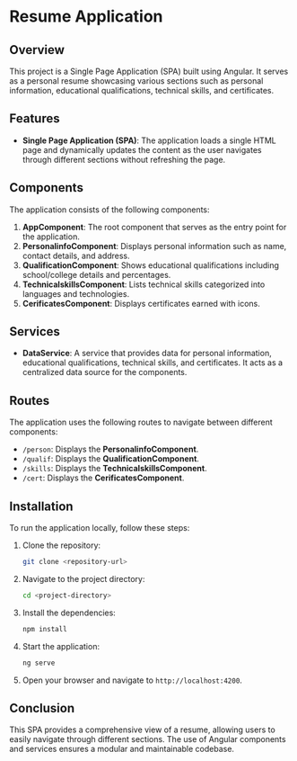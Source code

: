 # Resume Application

## Overview
This project is a Single Page Application (SPA) built using Angular. It serves as a personal resume showcasing various sections such as personal information, educational qualifications, technical skills, and certificates.

## Features
- **Single Page Application (SPA)**: The application loads a single HTML page and dynamically updates the content as the user navigates through different sections without refreshing the page.

## Components
The application consists of the following components:

1. **AppComponent**: The root component that serves as the entry point for the application.
2. **PersonalinfoComponent**: Displays personal information such as name, contact details, and address.
3. **QualificationComponent**: Shows educational qualifications including school/college details and percentages.
4. **TechnicalskillsComponent**: Lists technical skills categorized into languages and technologies.
5. **CerificatesComponent**: Displays certificates earned with icons.

## Services
- **DataService**: A service that provides data for personal information, educational qualifications, technical skills, and certificates. It acts as a centralized data source for the components.

## Routes
The application uses the following routes to navigate between different components:

- `/person`: Displays the **PersonalinfoComponent**.
- `/qualif`: Displays the **QualificationComponent**.
- `/skills`: Displays the **TechnicalskillsComponent**.
- `/cert`: Displays the **CerificatesComponent**.

## Installation
To run the application locally, follow these steps:

1. Clone the repository:
   ```bash
   git clone <repository-url>
   ```

2. Navigate to the project directory:
   ```bash
   cd <project-directory>
   ```

3. Install the dependencies:
   ```bash
   npm install
   ```

4. Start the application:
   ```bash
   ng serve
   ```

5. Open your browser and navigate to `http://localhost:4200`.

## Conclusion
This SPA provides a comprehensive view of a resume, allowing users to easily navigate through different sections. The use of Angular components and services ensures a modular and maintainable codebase.